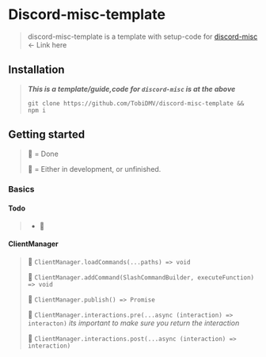 # Discord-misc-template
> discord-misc-template is a template with setup-code for [discord-misc](https://github.com/TobiDMV/discord-misc) <- Link here


## Installation
> ***This is a template/guide,code for `discord-misc` is at the above***
>
> ``` git clone https://github.com/TobiDMV/discord-misc-template && npm i ```

## Getting started

> :black_square_button: = Done
>
> :white_square_button: = Either in development, or unfinished.

### Basics

#### Todo
> - :white_square_button: 

#### ClientManager

>:black_square_button: `ClientManager.loadCommands(...paths) => void`
>
> :black_square_button: `ClientManager.addCommand(SlashCommandBuilder, executeFunction) => void`
>
> :black_square_button: `ClientManager.publish() => Promise`
>
> :black_square_button: `ClientManager.interactions.pre(...async (interaction) => interacton)`
> *its important to make sure you return the interaction*
>
> :white_square_button: `ClientManager.interactions.post(...async (interaction) => interaction)`
>
